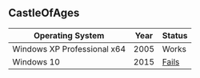 CastleOfAges
------------

Operating System            | Year | Status
----------------------------|------|--------------------------------------------------------
Windows XP Professional x64 | 2005 | Works
Windows 10                  | 2015 | [Fails](https://github.com/honzi/CastleOfAges/issues/1)
